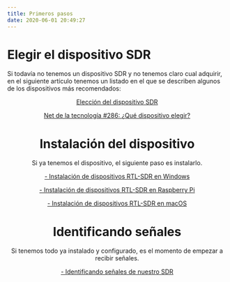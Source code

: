 ```yaml
---
title: Primeros pasos
date: 2020-06-01 20:49:27
---
```



# Elegir el dispositivo SDR

Si todavía no tenemos un dispositivo SDR y no tenemos claro cual adquirir, en el siguiente artículo tenemos un listado en el que se describen algunos de los dispositivos más recomendados:

[<center>Elección del dispositivo SDR</center>](/2020/03/16/eleccion-sdr/)

[<center>Net de la tecnología #286: ¿Qué dispositivo elegir?<center>](https://youtu.be/bIQQoDG1neY?t=4210)

# Instalación del dispositivo

Si ya tenemos el dispositivo, el siguiente paso es instalarlo.

[- Instalación de dispositivos RTL-SDR en Windows](/2020/01/19/instalacion-rtlsdr-windows/)

[- Instalación de dispositivos RTL-SDR en Raspberry Pi](/2020/04/10/instalacion-rtlsdr-raspberrypi/)

[- Instalación de dispositivos RTL-SDR en macOS](/2020/06/14/instalacion-rtlsdr-macos/)

# Identificando señales

Si tenemos todo ya instalado y configurado, es el momento de empezar a recibir señales.

[- Identificando señales de nuestro SDR](https://www.youtube.com/watch?v=fOuuXYXcJLk)
